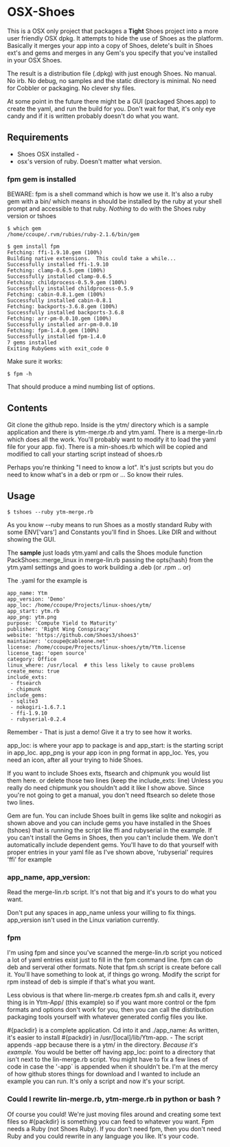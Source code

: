 # OSX-Shoes 

This is a OSX only project that packages a **Tight** Shoes project into a more 
user friendly OSX dpkg. It attempts to hide the use of Shoes as
the platform. Basically it merges your app into a copy of Shoes, delete's
built in Shoes ext's and gems and merges in any Gem's you specify that you've
installed in your OSX Shoes.

The result is a distribution file (.dpkg)  with just enough Shoes. No manual. No irb. No debug, no
samples and the static directory is minimal. No need for Cobbler or packaging. 
No clever shy files. 

At some point in the future there might be a GUI (packaged Shoes.app) to create the yaml,
and run the build for you. Don't wait for that, it's only eye candy and if it is written
probably doesn't do what you want. 

## Requirements 

* Shoes OSX installed - 
* osx's version of ruby. Doesn't matter what version.



### fpm gem is installed

BEWARE: fpm is a shell command which is how we use it. 
It's also a ruby gem with a bin/ which means in should be installed
by the ruby at your shell prompt and accessible to that ruby. *Nothing* 
to do with the Shoes ruby version or tshoes

```
$ which gem
/home/ccoupe/.rvm/rubies/ruby-2.1.6/bin/gem

$ gem install fpm
Fetching: ffi-1.9.10.gem (100%)
Building native extensions.  This could take a while...
Successfully installed ffi-1.9.10
Fetching: clamp-0.6.5.gem (100%)
Successfully installed clamp-0.6.5
Fetching: childprocess-0.5.9.gem (100%)
Successfully installed childprocess-0.5.9
Fetching: cabin-0.8.1.gem (100%)
Successfully installed cabin-0.8.1
Fetching: backports-3.6.8.gem (100%)
Successfully installed backports-3.6.8
Fetching: arr-pm-0.0.10.gem (100%)
Successfully installed arr-pm-0.0.10
Fetching: fpm-1.4.0.gem (100%)
Successfully installed fpm-1.4.0
7 gems installed
Exiting RubyGems with exit_code 0
```

Make sure it works:
```
$ fpm -h
```

That should produce a mind numbing list of options. 

## Contents 

Git clone the github repo.
Inside is the ytm/ directory which is a sample application and there is ytm-merge.rb 
and ytm.yaml. There is a merge-lin.rb which does all the work. You'll probably
want to modify it to load the yaml file for your app. 
fix). There is a min-shoes.rb which will be copied and modified to call your starting script
instead of shoes.rb

Perhaps you're thinking "I need to know a lot". It's just scripts but you do
need to know what's in a deb or rpm or ... So know their rules.


## Usage 

`$ tshoes --ruby ytm-merge.rb`

As you know --ruby means to run Shoes as a mostly standard Ruby with some
ENV['vars'] and Constants you'll find in Shoes. Like DIR and without showing the GUI.

The **sample** just loads ytm.yaml and calls the Shoes module function
PackShoes::merge_linux in merge-lin.rb passing the opts{hash} from the ytm.yaml settings and goes
to work building a .deb (or .rpm .. or) 

The .yaml for the example is 

```
app_name: Ytm
app_version: 'Demo'
app_loc: /home/ccoupe/Projects/linux-shoes/ytm/
app_start: ytm.rb
app_png: ytm.png
purpose: 'Compute Yield to Maturity'
publisher: 'Right Wing Conspiracy'
website: 'https://github.com/Shoes3/shoes3'
maintainer: 'ccoupe@cableone.net'
license: /home/ccoupe/Projects/linux-shoes/ytm/Ytm.license
license_tag: 'open source'
category: Office
linux_where: /usr/local  # this less likely to cause problems
create_menu: true
include_exts:
 - ftsearch
 - chipmunk
include_gems:
 - sqlite3
 - nokogiri-1.6.7.1
 - ffi-1.9.10
 - rubyserial-0.2.4

```

Remember - That is just a demo!  Give it a try to see how it works. 
 
 app_loc: is where your app to package is and app_start: is the starting script
 in app_loc. app_png is your app icon in png format in app_loc. Yes, you need an icon,
 after all your trying to hide Shoes.

 If you want to include Shoes exts, ftsearch and chipmunk you would list them here.
 or delete those two lines (keep the include_exts: line)
 Unless you really do need chipmunk you shouldn't add it like I show above. Since you're not
 going to get a manual, you don't need ftsearch so delete those two lines.
 
 Gem are fun. You can include Shoes built in gems like sqlite and nokogiri as shown above
 and you can include gems you have installed in the Shoes (tshoes) that is running the script
 like ffi and rubyserial in the example. If you can't install the Gems in Shoes, then you can't include them.
 We don't automatically include dependent gems. You'll have to do that yourself with
 proper entries in your yaml file as I've shown above, 'rubyserial' requires 'ffi' for example
 
### app_name, app_version:

Read the merge-lin.rb script. It's not that big and it's yours to do what
you want.

Don't put any spaces in app_name unless your willing to fix things.
app_version isn't used in the Linux variation currently.

### fpm

I'm using fpm and since you've scanned the merge-lin.rb script you noticed
a lot of yaml entries exist just to fill in the fpm command line. fpm can do deb and
serveral other formats. Note that fpm.sh script is create before call it. You'll have 
something to look at, if things go wrong. Modify the script for rpm instead of deb is simple if 
that's what you want. 

Less obvious is that where lin-merge.rb creates fpm.sh and calls it, every thing is in Ytm-App/
(this example) so if you want more control or the fpm formats and options don't work for you, then you
can call the distribution packaging tools yourself with whatever generated config files you
like. 

 #{packdir} is a complete application. Cd into it and ./app_name:  As written, it's easier
to install #{packdir} in /usr/[local]/lib/Ytm-app. - The script appends -app because there is a ytm/
in the directory. *Because it's example.* You would be better off having  app_loc: point to a directory
that isn't next to the lin-merge.rb script.  You might have to fix a few lines of code in case the '-app`
is appended when it shouldn't be. I'm at the mercy of how github stores things for download and I wanted
to include an example you can run.  It's only a script and now it's your script.


### Could I rewrite lin-merge.rb, ytm-merge.rb in python or bash ?

Of course you could! We're just moving files around and creating some text files
so #{packdir} is something you can feed to whatever you want. Fpm needs a
Ruby (not Shoes Ruby). If you don't need fpm, then you don't need Ruby and you could rewrite
in any language you like. It's your code.

